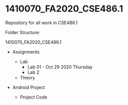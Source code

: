 # 1410070_FA2020_CSE486.1
Repository for all work in CSE486.1


Folder Structure:

1410070_FA2020_CSE486.1

- Assignments
  - Lab
    - Lab 01 - Oct 29 2020 Thursday
    - Lab 2
  - Theory
  
- Android Project
  - Project Code
